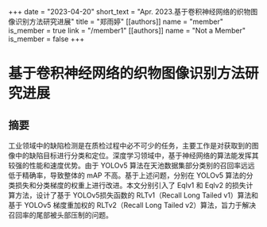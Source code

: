 +++
date = "2023-04-20"
short_text = "Apr. 2023.基于卷积神经网络的织物图像识别方法研究进展"
title = "郑雨婷"
[[authors]]
    name = "member"
    is_member = true
    link = "/member1"
[[authors]]
    name = "Not a Member"
    is_member = false
+++




# 基于卷积神经网络的织物图像识别方法研究进展

## 摘要

工业领域中的缺陷检测是在质检过程中必不可少的任务，主要工作是对获取到的图像中的缺陷目标进行分类和定位。深度学习领域中，基于神经网络的算法能发挥其较强的性能和速度优势。由于 YOLOv5 算法在天池数据集部分类别的召回率远远低于精确率，导致整体的 mAP 不高。基于上述问题，分别在 YOLOv5 算法的分类损失和分类梯度的权重上进行改进。本文分别引入了 Eqlv1 和 Eqlv2 的损失计算方法，设计了基于 YOLOv5损失函数的 RLTv1（Recall Long Tailed v1）算法和基于 YOLOv5 梯度重加权的 RLTv2（Recall Long Tailed v2）算法，旨力于解决召回率的尾部被头部压制的问题。
